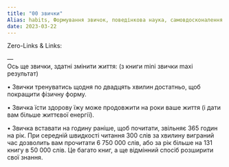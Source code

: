 ```yaml
---
title: "00 звички"
Alias: habits, Формування звичок, поведінкова наука, самовдосконалення
date: 2023-03-22  
---
```

Zero-Links & Links:  

—  
Ось ще звички, здатні змінити життя: (з книги mini звички maxi результат)

• Звички тренуватись щодня по двадцять хвилин достатньо, щоб покращити фізичну форму.

• Звичка їсти здорову їжу може продовжити на роки ваше життя (і дати вам більше життєвої енергії).

• Звичка вставати на годину раніше, щоб почитати, звільняє 365 годин на рік. При середній швидкості читання 300 слів за хвилину виграний час дозволить вам прочитати 6 750 000 слів, або за рік більше на 131 книгу в 50 000 слів. Це багато книг, а ще відмінний спосіб розширити свої знання.
